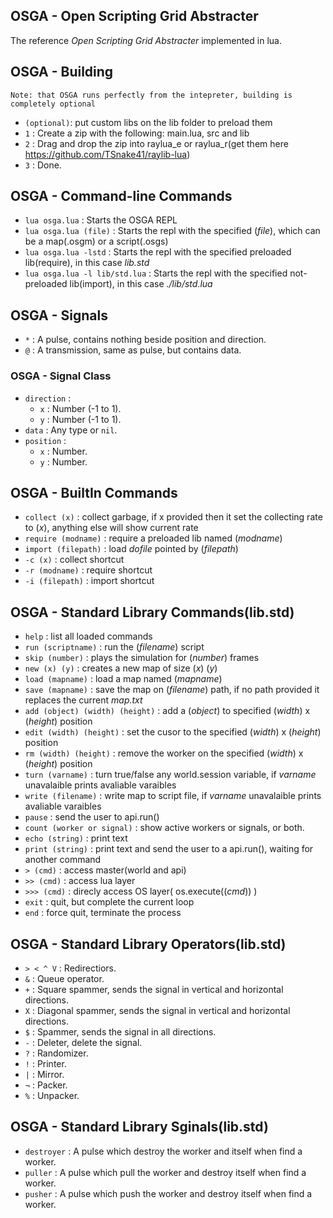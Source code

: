 ## OSGA - Open Scripting Grid Abstracter

The reference _Open Scripting Grid Abstracter_ implemented in lua.

## OSGA - Building

  `Note: that OSGA runs perfectly from the intepreter, building is completely optional`
  
- `(optional)`: put custom libs on the lib folder to preload them
- `1` : Create a zip with the following: main.lua, src and lib
- `2` : Drag and drop the zip into raylua_e or raylua_r(get them here https://github.com/TSnake41/raylib-lua)
- `3` : Done.

## OSGA - Command-line Commands

- `lua osga.lua` : Starts the OSGA REPL
- `lua osga.lua (file)` : Starts the repl with the specified (_file_), which can be a map(.osgm) or a script(.osgs)
- `lua osga.lua -lstd` : Starts the repl with the specified preloaded lib(require), in this case _lib.std_
- `lua osga.lua -l lib/std.lua` : Starts the repl with the specified not-preloaded lib(import), in this case _./lib/std.lua_

## OSGA - Signals

- `*` : A pulse, contains nothing beside position and direction.
- `@` : A transmission, same as pulse, but contains data.

### OSGA - Signal Class

- `direction` : 
  - `x` : Number (-1 to 1).
  - `y` : Number (-1 to 1).
- `data` : Any type or `nil`.
- `position` :
  - `x` : Number.
  - `y` : Number.

## OSGA - BuiltIn Commands

- `collect (x)` : collect garbage, if x provided then it set the collecting rate to (_x_), anything else will show current rate
- `require (modname)` : require a preloaded lib named (_modname_)
- `import (filepath)` : load _dofile_ pointed by (_filepath_)
- `-c (x)` : collect shortcut
- `-r (modname)` : require shortcut
- `-i (filepath)` : import shortcut

## OSGA - Standard Library Commands(lib.std)

- `help` : list all loaded commands
- `run (scriptname)` : run the (_filename_) script
- `skip (number)` : plays the simulation for (_number_) frames
- `new (x) (y)` : creates a new map of size (_x_) (_y_)
- `load (mapname)` : load a map named (_mapname_)
- `save (mapname)` : save the map on (_filename_) path, if no path provided it replaces the current _map.txt_
- `add (object) (width) (height)` :  add a (_object_) to specified (_width_) x (_height_) position
- `edit (width) (height)` : set the cusor to the specified (_width_) x (_height_) position
- `rm (width) (height)` : remove the worker on the specified (_width_) x (_height_) position
- `turn (varname)` : turn true/false any world.session variable, if _varname_ unavalaible prints avaliable varaibles
- `write (filename)` : write map to script file, if _varname_ unavalaible prints avaliable varaibles
- `pause` : send the user to api.run()
- `count (worker or signal)` : show active workers or signals, or both.
- `echo (string)` : print text
- `print (string)` : print text and send the user to a api.run(), waiting for another command
- `> (cmd)` : access master(world and api)
- `>> (cmd)` : access lua layer
- `>>> (cmd)` : direcly access OS layer( os.execute((_cmd_)) )
- `exit` : quit, but complete the current loop
- `end` : force quit, terminate the process

## OSGA - Standard Library Operators(lib.std)

- `> < ^ V` : Redirectiors.
- `&` : Queue operator.
- `+` : Square spammer, sends the signal in vertical and horizontal directions.
- `X` : Diagonal spammer, sends the signal in vertical and horizontal directions.
- `$` : Spammer, sends the signal in all directions.
- `-` : Deleter, delete the signal.
- `?` : Randomizer.
- `!` : Printer.
- `|` : Mirror.
- `¬` : Packer.
- `%` : Unpacker.

## OSGA - Standard Library Sginals(lib.std)

- `destroyer` : A pulse which destroy the worker and itself when find a worker.
- `puller` : A pulse which pull the worker and destroy itself when find a worker.
- `pusher` : A pulse which push the worker and destroy itself when find a worker.